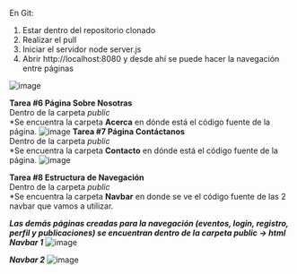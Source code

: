 En Git:
1. Estar dentro del repositorio clonado
2. Realizar el pull
3. Iniciar el servidor node server.js
4. Abrir  http://localhost:8080 y desde ahí se puede hacer la navegación entre páginas

![image](https://github.com/user-attachments/assets/a188b2c1-6169-4617-be4a-628cf60776ca)

**Tarea #6 Página Sobre Nosotras**
<br>
Dentro de la carpeta *public*
<br>
*Se encuentra la carpeta **Acerca** en dónde está el código fuente de la página.
  ![image](https://github.com/user-attachments/assets/471932b9-e5a6-4803-92f6-7d719b5b6e02)
**Tarea #7 Página Contáctanos**
<br>
Dentro de la carpeta *public*
<br>
*Se encuentra la carpeta **Contacto** en dónde está el código fuente de la página.
![image](https://github.com/user-attachments/assets/7c79a416-7149-4901-a343-aca7b2714152)

**Tarea #8 Estructura de Navegación**
<br>
Dentro de la carpeta *public*
<br>
*Se encuentra la carpeta **Navbar** en donde se ve el código fuente de las 2 navbar que vamos a utilizar.

***Las demás páginas creadas para la navegación (eventos, login, registro, perfil y publicaciones) se encuentran dentro de la carpeta **public** -> **html*****
<br>
***Navbar 1***
![image](https://github.com/user-attachments/assets/b19531df-9fac-4d65-8b66-f2f4d279791e)

***Navbar 2***
![image](https://github.com/user-attachments/assets/e6a3ecbc-88dd-4af8-ba72-fa78e6be608d)
